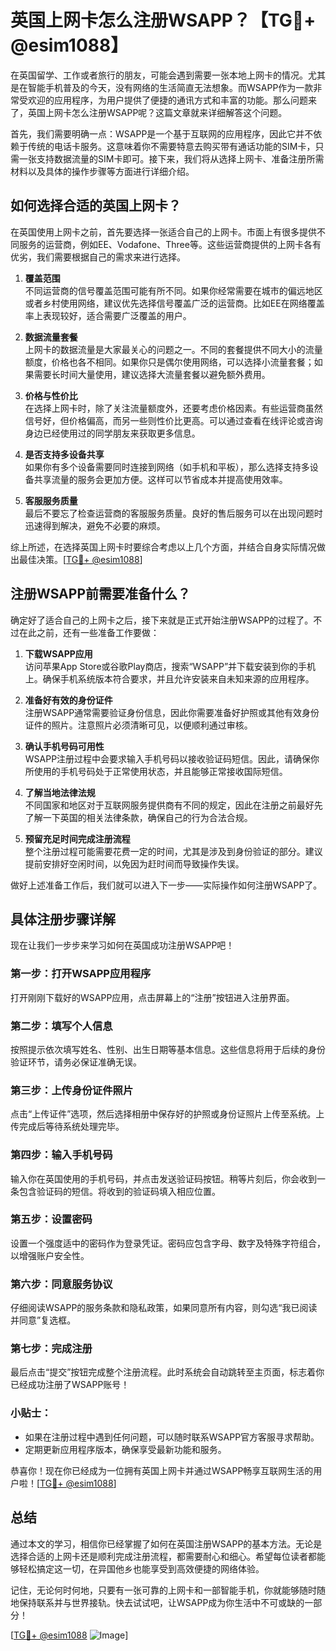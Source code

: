 # 英国上网卡怎么注册WSAPP？【TG💪+ @esim1088】

在英国留学、工作或者旅行的朋友，可能会遇到需要一张本地上网卡的情况。尤其是在智能手机普及的今天，没有网络的生活简直无法想象。而WSAPP作为一款非常受欢迎的应用程序，为用户提供了便捷的通讯方式和丰富的功能。那么问题来了，英国上网卡怎么注册WSAPP呢？这篇文章就来详细解答这个问题。

首先，我们需要明确一点：WSAPP是一个基于互联网的应用程序，因此它并不依赖于传统的电话卡服务。这意味着你不需要特意去购买带有通话功能的SIM卡，只需一张支持数据流量的SIM卡即可。接下来，我们将从选择上网卡、准备注册所需材料以及具体的操作步骤等方面进行详细介绍。

## 如何选择合适的英国上网卡？

在英国使用上网卡之前，首先要选择一张适合自己的上网卡。市面上有很多提供不同服务的运营商，例如EE、Vodafone、Three等。这些运营商提供的上网卡各有优劣，我们需要根据自己的需求来进行选择。

1. **覆盖范围**  
   不同运营商的信号覆盖范围可能有所不同。如果你经常需要在城市的偏远地区或者乡村使用网络，建议优先选择信号覆盖广泛的运营商。比如EE在网络覆盖率上表现较好，适合需要广泛覆盖的用户。

2. **数据流量套餐**  
   上网卡的数据流量是大家最关心的问题之一。不同的套餐提供不同大小的流量额度，价格也各不相同。如果你只是偶尔使用网络，可以选择小流量套餐；如果需要长时间大量使用，建议选择大流量套餐以避免额外费用。

3. **价格与性价比**  
   在选择上网卡时，除了关注流量额度外，还要考虑价格因素。有些运营商虽然信号好，但价格偏高，而另一些则性价比更高。可以通过查看在线评论或咨询身边已经使用过的同学朋友来获取更多信息。

4. **是否支持多设备共享**  
   如果你有多个设备需要同时连接到网络（如手机和平板），那么选择支持多设备共享流量的服务会更加方便。这样可以节省成本并提高使用效率。

5. **客服服务质量**  
   最后不要忘了检查运营商的客服服务质量。良好的售后服务可以在出现问题时迅速得到解决，避免不必要的麻烦。

综上所述，在选择英国上网卡时要综合考虑以上几个方面，并结合自身实际情况做出最佳决策。[[TG💪+ @esim1088](https://t.me/s/esim1088)]

## 注册WSAPP前需要准备什么？

确定好了适合自己的上网卡之后，接下来就是正式开始注册WSAPP的过程了。不过在此之前，还有一些准备工作要做：

1. **下载WSAPP应用**  
   访问苹果App Store或谷歌Play商店，搜索“WSAPP”并下载安装到你的手机上。确保手机系统版本符合要求，并且允许安装来自未知来源的应用程序。

2. **准备好有效的身份证件**  
   注册WSAPP通常需要验证身份信息，因此你需要准备好护照或其他有效身份证件的照片。注意照片必须清晰可见，以便顺利通过审核。

3. **确认手机号码可用性**  
   WSAPP注册过程中会要求输入手机号码以接收验证码短信。因此，请确保你所使用的手机号码处于正常使用状态，并且能够正常接收国际短信。

4. **了解当地法律法规**  
   不同国家和地区对于互联网服务提供商有不同的规定，因此在注册之前最好先了解一下英国的相关法律条款，确保自己的行为合法合规。

5. **预留充足时间完成注册流程**  
   整个注册过程可能需要花费一定的时间，尤其是涉及到身份验证的部分。建议提前安排好空闲时间，以免因为赶时间而导致操作失误。

做好上述准备工作后，我们就可以进入下一步——实际操作如何注册WSAPP了。

## 具体注册步骤详解

现在让我们一步步来学习如何在英国成功注册WSAPP吧！

### 第一步：打开WSAPP应用程序
打开刚刚下载好的WSAPP应用，点击屏幕上的“注册”按钮进入注册界面。

### 第二步：填写个人信息
按照提示依次填写姓名、性别、出生日期等基本信息。这些信息将用于后续的身份验证环节，请务必保证准确无误。

### 第三步：上传身份证件照片
点击“上传证件”选项，然后选择相册中保存好的护照或身份证照片上传至系统。上传完成后等待系统处理完毕。

### 第四步：输入手机号码
输入你在英国使用的手机号码，并点击发送验证码按钮。稍等片刻后，你会收到一条包含验证码的短信。将收到的验证码填入相应位置。

### 第五步：设置密码
设置一个强度适中的密码作为登录凭证。密码应包含字母、数字及特殊字符组合，以增强账户安全性。

### 第六步：同意服务协议
仔细阅读WSAPP的服务条款和隐私政策，如果同意所有内容，则勾选“我已阅读并同意”复选框。

### 第七步：完成注册
最后点击“提交”按钮完成整个注册流程。此时系统会自动跳转至主页面，标志着你已经成功注册了WSAPP账号！

### 小贴士：
- 如果在注册过程中遇到任何问题，可以随时联系WSAPP官方客服寻求帮助。
- 定期更新应用程序版本，确保享受最新功能和服务。

恭喜你！现在你已经成为一位拥有英国上网卡并通过WSAPP畅享互联网生活的用户啦！[[TG💪+ @esim1088](https://t.me/s/esim1088)]

## 总结

通过本文的学习，相信你已经掌握了如何在英国注册WSAPP的基本方法。无论是选择合适的上网卡还是顺利完成注册流程，都需要耐心和细心。希望每位读者都能够轻松搞定这一切，在异国他乡也能享受到高效便捷的网络体验。

记住，无论何时何地，只要有一张可靠的上网卡和一部智能手机，你就能够随时随地保持联系并与世界接轨。快去试试吧，让WSAPP成为你生活中不可或缺的一部分！

[[TG💪+ @esim1088](https://t.me/s/esim1088) ![Image](https://i.postimg.cc/4NQfJmqS/Snipaste-2025-05-13-00-14-12.png)]